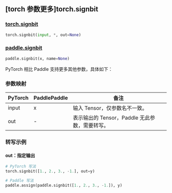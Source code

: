 ## [torch 参数更多]torch.signbit

### [torch.signbit](https://pytorch.org/docs/stable/generated/torch.signbit.html#torch-signbit)

```python
torch.signbit(input, *, out=None)
```

### [paddle.signbit](https://github.com/PaddlePaddle/Paddle/blob/9ce3a54f456011c664c70fbcd318f2e1af0a7d81/python/paddle/tensor/math.py#L7175)

```python
paddle.signbit(x, name=None)
```

PyTorch 相比 Paddle 支持更多其他参数，具体如下：

### 参数映射

| PyTorch | PaddlePaddle | 备注                                           |
| ------- | ------------ | ---------------------------------------------- |
| input   | x            | 输入 Tensor，仅参数名不一致。                  |
| out     | -            | 表示输出的 Tensor，Paddle 无此参数，需要转写。 |

### 转写示例

#### out：指定输出

```python
# PyTorch 写法
torch.signbit([1., 2., 3., -1.], out=y)

# Paddle 写法
paddle.assign(paddle.signbit([1., 2., 3., -1.]), y)
```
